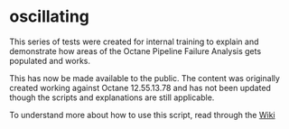 # oscillating

This series of tests were created for internal training to explain and demonstrate how areas of the Octane Pipeline Failure Analysis gets populated and works.

This has now be made available to the public.  The content was originally created working against Octane 12.55.13.78 and has not been updated though the scripts and explanations are still applicable.

To understand more about how to use this script, read through the [Wiki](https://github.com/admpresales/oscillating/wiki)
